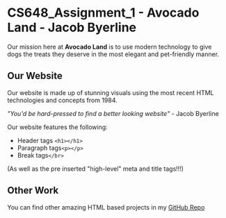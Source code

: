 # CS648_Assignment_1 - Avocado Land - Jacob Byerline

Our mission here at **Avocado Land** is to use modern technology to give dogs the treats they deserve 
in the most elegant and pet-friendly manner. 

## Our Website

Our website is made up of stunning visuals using the most recent HTML technologies and concepts from 1984.

*"You'd be hard-pressed to find a better looking website"* - Jacob Byerline

Our website features the following:
- Header tags ```<h1></h1>```
- Paragraph tags```<p></p>```
- Break tags```</br>```

(As well as the pre inserted "high-level" meta and title tags!!!)

## Other Work

You can find other amazing HTML based projects in my [GitHub Repo](https://github.com/jbyerline)